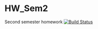 # HW_Sem2
Second semester homework
[![Build Status](https://ci.appveyor.com/api/projects/status/github/mkpankov/hello)](https://ci.appveyor.com/api/projects/status/github/mkpankov/hello)
